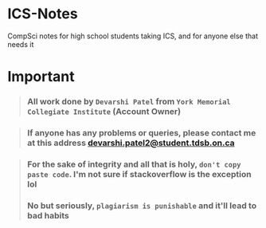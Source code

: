 # ICS-Notes

CompSci notes for high school students taking ICS, and for anyone else that needs it

# Important
> ### All work done by ```Devarshi Patel``` from ```York Memorial Collegiate Institute``` (Account Owner)

> ### If anyone has any problems or queries, please contact me at this address devarshi.patel2@student.tdsb.on.ca

> ### For the sake of integrity and all that is holy, ```don't copy paste code```. I'm not sure if stackoverflow is the exception lol 
> ### No but seriously, ```plagiarism is punishable``` and it'll lead to bad habits
